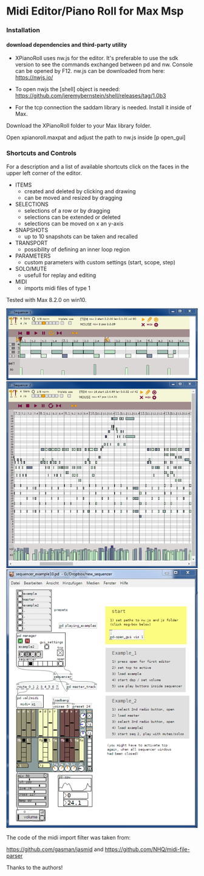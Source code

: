 # Midi Editor/Piano Roll for Max Msp

### Installation

#### download dependencies and third-party utility

- XPianoRoll uses nw.js for the editor. It's preferable to use the sdk version to see the commands exchanged between pd and nw.
Console can be opened by F12. nw.js can be downloaded from here:
https://nwjs.io/

- To open nwjs the [shell] object is needed:
https://github.com/jeremybernstein/shell/releases/tag/1.0b3

- For the tcp connection the saddam library is needed. Install it inside of Max.

Download the XPianoRoll folder to your Max library folder.

Open xpianoroll.maxpat and adjust the path to nw.js inside [p open_gui] 


### Shortcuts and Controls

For a description and a list of available shortcuts click on the faces in the upper left corner of the editor.

- ITEMS
	- created and deleted by clicking and drawing
	- can be moved and resized by dragging
- SELECTIONS
	- selections of a row or by dragging
	- selections can be extended or deleted
	- selections can be moved on x an y-axis
- SNAPSHOTS
	- up to 10 snapshots can be taken and recalled
- TRANSPORT
	- possibility of defining an inner loop region
- PARAMETERS
	- custom parameters with custom settings (start, scope, step)
- SOLO/MUTE
	- usefull for replay and editing
- MIDI
	- imports midi files of type 1


Tested with Max 8.2.0 on win10. 


![alt tag](XPianoRoll/gui/buttons/seq1.png)
![alt tag](XPianoRoll/gui/buttons/seq2.png)
![alt tag](XPianoRoll/gui/buttons/seq3.png)



The code of the midi import filter was taken from:

https://github.com/gasman/jasmid and https://github.com/NHQ/midi-file-parser

Thanks to the authors!
